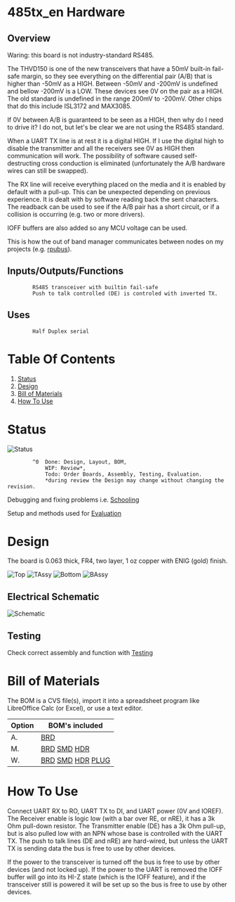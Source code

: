 # 485tx_en Hardware

## Overview

Waring: this board is not industry-standard RS485.

The THVD150 is one of the new transceivers that have a 50mV built-in fail-safe margin, so they see everything on the differential pair (A/B) that is higher than -50mV as a HIGH. Between -50mV and -200mV is undefined and bellow -200mV is a LOW. These devices see 0V on the pair as a HIGH. The old standard is undefined in the range 200mV to -200mV. Other chips that do this include ISL3172 and MAX3085.

If 0V between A/B is guaranteed to be seen as a HIGH, then why do I need to drive it? I do not, but let's be clear we are not using the RS485 standard.

When a UART TX line is at rest it is a digital HIGH. If I use the digital high to disable the transmitter and all the receivers see 0V as HIGH then communication will work. The possibility of software caused self-destructing cross conduction is eliminated (unfortunately the A/B hardware wires can still be swapped).

The RX line will receive everything placed on the media and it is enabled by default with a pull-up. This can be unexpected depending on previous experience. It is dealt with by software reading back the sent characters. The readback can be used to see if the A/B pair has a short circuit, or if a collision is occurring (e.g. two or more drivers).  

IOFF buffers are also added so any MCU voltage can be used.

This is how the out of band manager communicates between nodes on my projects (e.g. [rpubus]).

[rpubus]: https://rpubus.org/


## Inputs/Outputs/Functions

```
        RS485 transceiver with builtin fail-safe 
        Push to talk controlled (DE) is controled with inverted TX.
```


## Uses

```
        Half Duplex serial
```


# Table Of Contents

1. [Status](#status)
2. [Design](#design)
3. [Bill of Materials](#bill-of-materials)
4. [How To Use](#how-to-use)


# Status

![Status](./status_icon.png "Status")

```
        ^0  Done: Design, Layout, BOM, 
            WIP: Review*,
            Todo: Order Boards, Assembly, Testing, Evaluation.
            *during review the Design may change without changing the revision.
```

Debugging and fixing problems i.e. [Schooling](./Schooling/)

Setup and methods used for [Evaluation](./Evaluation/)


# Design

The board is 0.063 thick, FR4, two layer, 1 oz copper with ENIG (gold) finish.

![Top](./Documents/18250,Top.png "Top")
![TAssy](./Documents/18250,TAssy.jpg "Top Assy")
![Bottom](./Documents/18250,Bottom.png "Bottom")
![BAssy](./Documents/18250,BAssy.jpg "Bottom Assy")


## Electrical Schematic

![Schematic](./Documents/18250,Schematic.png "Schematic")

## Testing

Check correct assembly and function with [Testing](./Testing/)


# Bill of Materials

The BOM is a CVS file(s), import it into a spreadsheet program like LibreOffice Calc (or Excel), or use a text editor.

Option | BOM's included
----- | ----- 
A. | [BRD] 
M. | [BRD] [SMD] [HDR] 
W. | [BRD] [SMD] [HDR] [PLUG]

[BRD]: ./Design/18250BRD,BOM.csv
[SMD]: ./Design/18250SMD,BOM.csv
[HDR]: ./Design/18250HDR,BOM.csv
[PLUG]: ./Design/18250PLUG,BOM.csv


# How To Use

Connect UART RX to RO, UART TX to DI, and UART power (0V and IOREF). The Receiver enable is logic low (with a bar over RE, or nRE), it has a 3k Ohm pull-down resistor. The Transmitter enable (DE) has a 3k Ohm pull-up, but is also pulled low with an NPN whose base is controlled with the UART TX. The push to talk lines (DE and nRE) are hard-wired, but unless the UART TX is sending data the bus is free to use by other devices. 

If the power to the transceiver is turned off the bus is free to use by other devices (and not locked up). If the power to the UART is removed the IOFF buffer will go into its HI-Z state (which is the IOFF feature), and if the transceiver still is powered it will be set up so the bus is free to use by other devices.




